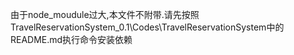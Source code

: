 由于node_moudule过大,本文件不附带.请先按照TravelReservationSystem_0.1\Codes\TravelReservationSystem中的README.md执行命令安装依赖

